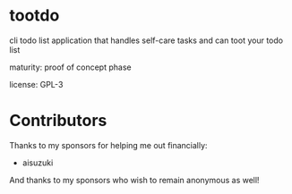 # tootdo
cli todo list application that handles self-care tasks and can toot your todo list

maturity: proof of concept phase

license: GPL-3


# Contributors

Thanks to my sponsors for helping me out financially:
- aisuzuki

And thanks to my sponsors who wish to remain anonymous as well!


